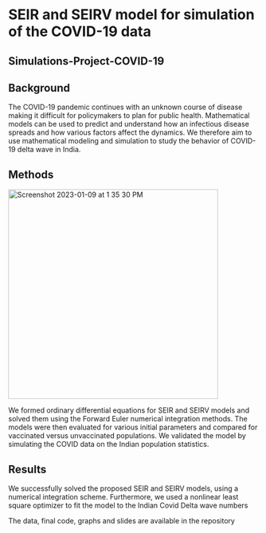 # SEIR and SEIRV model for simulation of the COVID-19 data
## Simulations-Project-COVID-19

## Background
The COVID-19 pandemic continues with an unknown course of disease making it difficult for policymakers to
plan for public health. Mathematical models can be used to predict and understand how an infectious
disease spreads and how various factors affect the dynamics. We therefore aim to use mathematical modeling and simulation to study the behavior of COVID-19 delta wave in India.

## Methods
<img width="421" alt="Screenshot 2023-01-09 at 1 35 30 PM" src="https://user-images.githubusercontent.com/52592007/211353391-c4e2fa28-5bc7-403d-be39-2844bbf1eb56.png">

We formed ordinary differential equations for SEIR and SEIRV models and solved them using the Forward
Euler numerical integration methods. The models were then evaluated for various initial parameters and compared for vaccinated versus unvaccinated populations. We validated the model by simulating the COVID data on the Indian population statistics.


## Results
We successfully solved the proposed SEIR and SEIRV models, using
a numerical integration scheme. Furthermore, we used a nonlinear least square
optimizer to fit the model to the Indian Covid Delta wave numbers

The data, final code, graphs and slides are available in the repository
